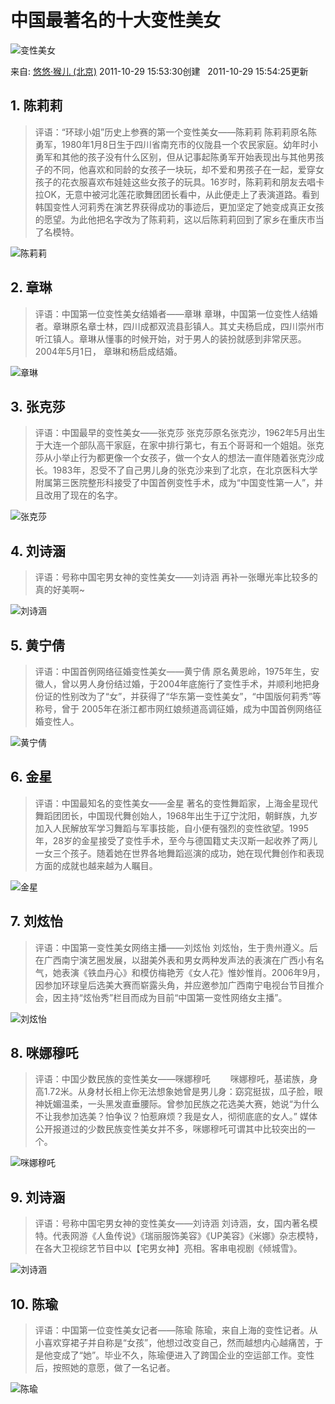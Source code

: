 # 中国最著名的十大变性美女

![变性美女](https://img1.doubanio.com/view/elanor_image/raw/public/7R7TU7SP.jpg)

来自: [悠悠·猴儿 (北京)](https://www.douban.com/people/41053703/) 2011-10-29 15:53:30创建   2011-10-29 15:54:25更新

## 1. 陈莉莉
> 评语：“环球小姐”历史上参赛的第一个变性美女——陈莉莉 陈莉莉原名陈勇军，1980年1月8日生于四川省南充市的仪陇县一个农民家庭。幼年时小勇军和其他的孩子没有什么区别，但从记事起陈勇军开始表现出与其他男孩子的不同，他喜欢和同龄的女孩子一块玩，却不爱和男孩子在一起，爱穿女孩子的花衣服喜欢布娃娃这些女孩子的玩具。16岁时，陈莉莉和朋友去唱卡拉OK，无意中被河北莲花歌舞团团长看中，从此便走上了表演道路。看到韩国变性人河莉秀在演艺界获得成功的事迹后，更加坚定了她变成真正女孩的愿望。为此他把名字改为了陈莉莉，这以后陈莉莉回到了家乡在重庆市当了名模特。

![陈莉莉](https://img9.doubanio.com/view/photo/l/public/p1276364086.webp)

## 2. 章琳
> 评语：中国第一位变性美女结婚者——章琳 章琳，中国第一位变性人结婚者。章琳原名章士林，四川成都双流县彭镇人。其丈夫杨启成，四川崇州市听江镇人。章琳从懂事的时候开始，对于男人的装扮就感到非常厌恶。2004年5月1日， 章琳和杨启成结婚。

![章琳](https://img9.doubanio.com/view/photo/l/public/p1276363995.webp)

## 3. 张克莎
> 评语：中国最早的变性美女——张克莎 张克莎原名张克沙，1962年5月出生于大连一个部队高干家庭，在家中排行第七，有五个哥哥和一个姐姐。张克莎从小举止行为都更像一个女孩子，做一个女人的想法一直伴随着张克沙成长。1983年，忍受不了自己男儿身的张克沙来到了北京，在北京医科大学附属第三医院整形科接受了中国首例变性手术，成为“中国变性第一人”，并且改用了现在的名字。

![张克莎](https://img1.doubanio.com/view/photo/l/public/p1276363919.webp)

## 4. 刘诗涵
> 评语：号称中国宅男女神的变性美女——刘诗涵 再补一张曝光率比较多的 真的好美啊~

![刘诗涵](https://img3.doubanio.com/view/photo/l/public/p1276363642.webp)

## 5. 黄宁倩
> 评语：中国首例网络征婚变性美女——黄宁倩 原名黄恩岭，1975年生，安徽人，曾以男人身份结过婚，于2004年底施行了变性手术，并顺利地把身份证的性别改为了“女”，并获得了“华东第一变性美女”，“中国版何莉秀”等称号，曾于 2005年在浙江都市网红娘频道高调征婚，成为中国首例网络征婚变性人。

![黄宁倩](https://img1.doubanio.com/view/photo/l/public/p1276363599.webp)

## 6. 金星
> 评语：中国最知名的变性美女——金星 著名的变性舞蹈家，上海金星现代舞蹈团团长，中国现代舞创始人，1968年出生于辽宁沈阳，朝鲜族，九岁加入人民解放军学习舞蹈与军事技能，自小便有强烈的变性欲望。1995年，28岁的金星接受了变性手术，至今与德国籍丈夫汉斯一起收养了两儿一女三个孩子。随着她在世界各地舞蹈巡演的成功，她在现代舞创作和表现方面的成就也越来越为人瞩目。

![金星](https://img1.doubanio.com/view/photo/l/public/p1276363549.webp)

## 7. 刘炫怡
> 评语：中国第一变性美女网络主播——刘炫怡 刘炫怡，生于贵州遵义。后在广西南宁演艺圈发展，以甜美外表和男女两种发声法的表演在广西小有名气，她表演《铁血丹心》和模仿梅艳芳《女人花》惟妙惟肖。2006年9月，因参加环球皇后选美大赛而崭露头角，并应邀参加广西南宁电视台节目推介会，因主持“炫怡秀”栏目而成为目前“中国第一变性网络女主播”。

![刘炫怡](https://img2.doubanio.com/view/photo/l/public/p1276363451.webp)

## 8. 咪娜穆吒
> 评语：中国少数民族的变性美女——咪娜穆吒 　　咪娜穆吒，基诺族，身高1.72米。从身材长相上你无法想象她曾是男儿身：窈窕挺拔，瓜子脸，眼神妩媚温柔，一头黑发直垂腰际。曾参加民族之花选美大赛，她说“为什么不让我参加选美？怕争议？怕惹麻烦？我是女人，彻彻底底的女人。” 媒体公开报道过的少数民族变性美女并不多，咪娜穆吒可谓其中比较突出的一个。

![咪娜穆吒](https://img3.doubanio.com/view/photo/l/public/p1276363417.webp)

## 9. 刘诗涵
> 评语：号称中国宅男女神的变性美女——刘诗涵 刘诗涵，女，国内著名模特。代表网游《人鱼传说》《瑞丽服饰美容》《UP美容》《米娜》杂志模特，在各大卫视综艺节目中以【宅男女神】亮相。客串电视剧《倾城雪》。

![刘诗涵](https://img9.doubanio.com/view/photo/l/public/p1276363366.webp)

## 10. 陈瑜
> 评语：中国第一位变性美女记者——陈瑜 陈瑜，来自上海的变性记者。从小喜欢穿裙子并自称是“女孩”，他想过改变自己，然而越想内心越痛苦，于是他变成了“她”。毕业不久，陈瑜便进入了跨国企业的空运部工作。变性后，按照她的意愿，做了一名记者。

![陈瑜](https://img3.doubanio.com/view/photo/l/public/p1276363252.webp)
<!-- tcd_original_link https://m.douban.com/doulist/29138888/ -->
